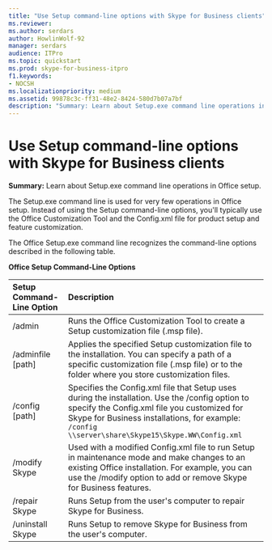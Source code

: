 ```yaml
---
title: "Use Setup command-line options with Skype for Business clients"
ms.reviewer: 
ms.author: serdars
author: HowlinWolf-92
manager: serdars
audience: ITPro
ms.topic: quickstart
ms.prod: skype-for-business-itpro
f1.keywords:
- NOCSH
ms.localizationpriority: medium
ms.assetid: 99878c3c-ff31-48e2-8424-580d7b07a7bf
description: "Summary: Learn about Setup.exe command line operations in Office setup."
---
```


# Use Setup command-line options with Skype for Business clients
 
**Summary:** Learn about Setup.exe command line operations in Office setup.
  
The Setup.exe command line is used for very few operations in Office setup. Instead of using the Setup command-line options, you'll typically use the Office Customization Tool and the Config.xml file for product setup and feature customization.
  
The Office Setup.exe command line recognizes the command-line options described in the following table.
  
**Office Setup Command-Line Options**

|**Setup Command-Line Option**|**Description**|
|:-----|:-----|
|/admin  <br/> |Runs the Office Customization Tool to create a Setup customization file (.msp file).  <br/> |
|/adminfile [path]  <br/> |Applies the specified Setup customization file to the installation. You can specify a path of a specific customization file (.msp file) or to the folder where you store customization files.  <br/> |
|/config [path]  <br/> |Specifies the Config.xml file that Setup uses during the installation. Use the /config option to specify the Config.xml file you customized for Skype for Business installations, for example:  `/config \\server\share\Skype15\Skype.WW\Config.xml` <br/> |
|/modify Skype  <br/> |Used with a modified Config.xml file to run Setup in maintenance mode and make changes to an existing Office installation. For example, you can use the /modify option to add or remove Skype for Business features.  <br/> |
|/repair Skype  <br/> |Runs Setup from the user's computer to repair Skype for Business.  <br/> |
|/uninstall Skype  <br/> |Runs Setup to remove Skype for Business from the user's computer.  <br/> |
   


